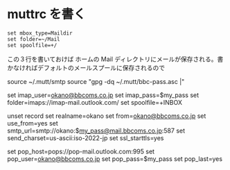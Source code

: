 # muttrc を書く

    set mbox_type=Maildir
    set folder=~/Mail
    set spoolfile=+/

この３行を書いておけば ホームの Mail ディレクトリにメールが保存される。書かなければデフォルトのメールスプールに保存されるので

source ~/.mutt/smtp
source "gpg -dq ~/.mutt/bbc-pass.asc |"


set imap_user=okano@bbcoms.co.jp
set imap_pass=$my_pass
set folder=imaps://imap-mail.outlook.com/
set spoolfile=+INBOX

unset record
set realname=okano
set from=okano@bbcoms.co.jp
set use_from=yes
set smtp_url=smtp://okano:$my_pass@mail.bbcoms.co.jp:587
set send_charset=us-ascii:iso-2022-jp
set ssl_starttls=yes

set pop_host=pops://pop-mail.outlook.com:995
set pop_user=okano@bbcoms.co.jp
set pop_pass=$my_pass
set pop_last=yes
